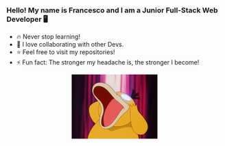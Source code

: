 ### Hello! My name is Francesco and I am a Junior Full-Stack Web Developer 🖥️
- 🔥 Never stop learning!
- 🤝 I love collaborating with other Devs.
- ⭐ Feel free to visit my repositories!
- ⚡ Fun fact: The stronger my headache is, the stronger I become!
<p align="center"><img src="img/psyduckgithub.gif" width="200" height="150" style="text-align:center"></p>


<!--
**HikaruFN/HikaruFN** is a ✨ _special_ ✨ repository because its `README.md` (this file) appears on your GitHub profile.

Here are some ideas to get you started:
- 🌱 I’m currently learning everything!
- 👯 I love collborating with other Devs
- ⚡ Fun fact: The stronger my headache is, the stronger I'm becoming!
-->
